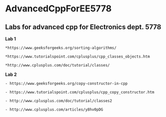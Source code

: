 # AdvancedCppForEE5778
## Labs for advanced cpp for Electronics dept. 5778

**Lab 1**
```
*https://www.geeksforgeeks.org/sorting-algorithms/

*https://www.tutorialspoint.com/cplusplus/cpp_classes_objects.htm

*http://www.cplusplus.com/doc/tutorial/classes/
```
**Lab 2**
```
- https://www.geeksforgeeks.org/copy-constructor-in-cpp

- https://www.tutorialspoint.com/cplusplus/cpp_copy_constructor.htm

- http://www.cplusplus.com/doc/tutorial/classes2

- http://www.cplusplus.com/articles/y8hv0pDG
```
